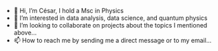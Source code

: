 - 👋 Hi, I’m César, I hold a Msc in Physics
- 👀 I’m interested in data analysis, data science, and quantum physics
- 💞️ I’m looking to collaborate on projects about the topics I mentioned above...
- 📫 How to reach me by sending me a direct message or to my email...

<!---
cmuro27/cmuro27 is a ✨ special ✨ repository because its `README.md` (this file) appears on your GitHub profile.
You can click the Preview link to take a look at your changes.
--->
